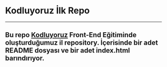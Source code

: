 # Kodluyoruz İlk Repo
---------------------------------------------------------------------------
## Bu repo [Kodluyoruz](https://kodluyoruz.org/tr/kodluyoruz/) Front-End Eğitiminde oluşturduğumuz il repository. İçerisinde bir adet README dosyası ve bir adet index.html barındırıyor.
